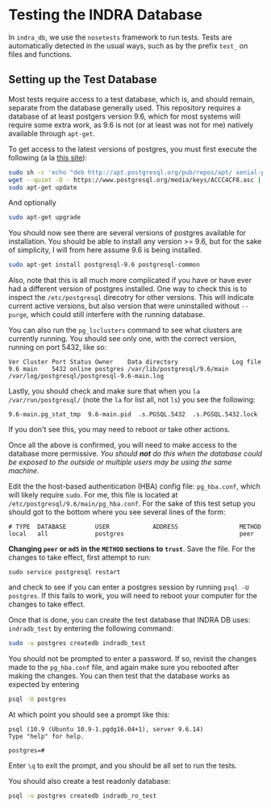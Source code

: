 # Testing the INDRA Database

In `indra_db`, we use the `nosetests` framework to run tests. Tests are 
automatically detected in the usual ways, such as by the prefix `test_` on
files and functions.

## Setting up the Test Database
Most tests require access to a test database, which is, and should remain,
separate from the database generally used. This repository requires a database
of at least postgers version 9.6, which for most systems will require some
extra work, as 9.6 is not (or at least was not for me) natively available
through `apt-get`.

To get access to the latest versions of postgres, you must first execute the
following (a la [this site](https://r00t4bl3.com/post/how-to-install-postgresql-9-6-on-linux-mint-18-1-serena)):
```bash
sudo sh -c 'echo "deb http://apt.postgresql.org/pub/repos/apt/ xenial-pgdg main" > /etc/apt/sources.list.d/pgdg.list'
wget --quiet -O - https://www.postgresql.org/media/keys/ACCC4CF8.asc | sudo apt-key add -
sudo apt-get update
```
And optionally
```bash
sudo apt-get upgrade
```
You should now see there are several versions of postgres available for
installation. You should be able to install any version >= 9.6, but for the
sake of simplicity, I will from here assume 9.6 is being installed.
```bash
sudo apt-get install postgresql-9.6 postgresql-common
```

Also, note that this is all much more complicated if you have or have ever had
a different version of postgres installed. One way to check this is to inspect
the `/etc/postgresql` direcotry for other versions. This will indicate current
active versions, but also version that were uninstalled without `--purge`,
which could still interfere with the running database.

You can also run the `pg_lsclusters` command to see what clusters are currently
running. You should see only one, with the correct version, running on port
5432, like so:
```
Ver Cluster Port Status Owner    Data directory               Log file
9.6 main    5432 online postgres /var/lib/postgresql/9.6/main /var/log/postgresql/postgresql-9.6-main.log
```

Lastly, you should check and make sure that when you `la /var/run/postgresql/`
(note the `la` for list all, not `ls`) you see the following:
```
9.6-main.pg_stat_tmp  9.6-main.pid  .s.PGSQL.5432  .s.PGSQL.5432.lock
```
If you don't see this, you may need to reboot or take other actions.

Once all the above is confirmed, you will need to make access to the database
more permissive. *You should **not** do this when the database could be
exposed to the outside or multiple users may be using the same machine*.

Edit the the host-based authentication (HBA) config file: `pg_hba.conf`, which
will likely require `sudo`. For me, this file is located at 
`/etc/postgresql/9.6/main/pg_hba.conf`. For the sake of this test setup you
should got to the bottom where you see several lines of the form:
```
# TYPE  DATABASE        USER            ADDRESS                 METHOD
local   all             postgres                                peer
```
**Changing `peer` or `md5` in the `METHOD` sections to `trust`**. Save the file.
For the changes to take effect, first attempt to run:
```
sudo service postgresql restart
```
and check to see if you can enter a postgres session by running
`psql -U postgres`. If this fails to work, you will need to reboot your
computer for the changes to take effect.

Once that is done, you can create the test database that INDRA DB uses:
`indradb_test` by entering the following command:
```bash
sudo -u postgres createdb indradb_test
```
You should not be prompted to enter a password. If so, revisit the changes made
to the `pg_hba.conf` file, and again make sure you rebooted after making the
changes. You can then test that the database works as expected by entering
```bash
psql -U postgres
```
At which point you should see a prompt like this:
```
psql (10.9 (Ubuntu 10.9-1.pgdg16.04+1), server 9.6.14)
Type "help" for help.

postgres=# 

```
Enter `\q` to exit the prompt, and you should be all set to run the tests.


You should also create a test readonly database:
```bash
psql -u postgres createdb indradb_ro_test
```

